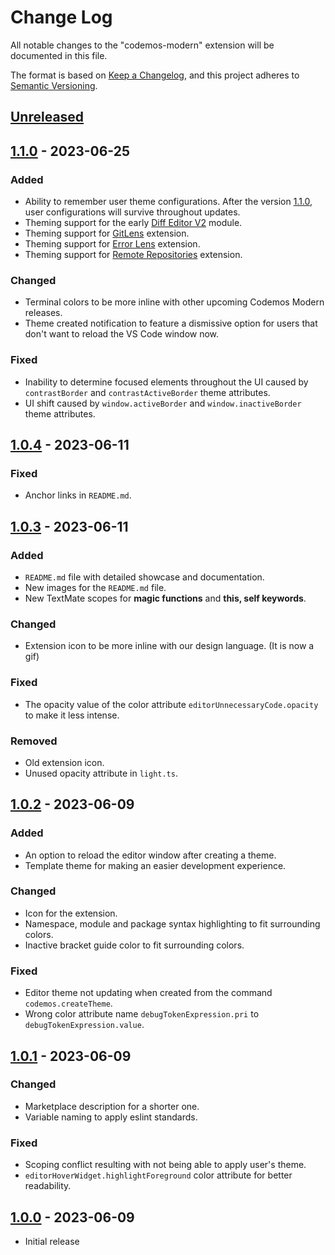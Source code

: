 # Change Log

All notable changes to the "codemos-modern" extension will be documented in this file.

The format is based on [Keep a Changelog](https://keepachangelog.com/en/1.0.0/), and this project adheres to [Semantic Versioning](https://semver.org/spec/v2.0.0.html).

## [Unreleased]

## [1.1.0] - 2023-06-25

### Added

- Ability to remember user theme configurations. After the version [1.1.0], user configurations will survive throughout updates.
- Theming support for the early [Diff Editor V2](https://github.com/microsoft/vscode/issues/184164) module.
- Theming support for [GitLens](https://marketplace.visualstudio.com/items?itemName=eamodio.gitlens) extension.
- Theming support for [Error Lens](https://marketplace.visualstudio.com/items?itemName=usernamehw.errorlens) extension.
- Theming support for [Remote Repositories](https://marketplace.visualstudio.com/items?itemName=ms-vscode.remote-repositories) extension.

### Changed

- Terminal colors to be more inline with other upcoming Codemos Modern releases.
- Theme created notification to feature a dismissive option for users that don't want to reload the VS Code window now.

### Fixed

- Inability to determine focused elements throughout the UI caused by `contrastBorder` and `contrastActiveBorder` theme attributes.
- UI shift caused by `window.activeBorder` and `window.inactiveBorder` theme attributes.

## [1.0.4] - 2023-06-11

### Fixed

- Anchor links in `README.md`.

## [1.0.3] - 2023-06-11

### Added

- `README.md` file with detailed showcase and documentation.
- New images for the `README.md` file.
- New TextMate scopes for **magic functions** and **this, self keywords**.

### Changed

- Extension icon to be more inline with our design language. (It is now a gif)

### Fixed

- The opacity value of the color attribute `editorUnnecessaryCode.opacity` to make it less intense.

### Removed

- Old extension icon.
- Unused opacity attribute in `light.ts`.

## [1.0.2] - 2023-06-09

### Added

- An option to reload the editor window after creating a theme.
- Template theme for making an easier development experience.

### Changed

- Icon for the extension.
- Namespace, module and package syntax highlighting to fit surrounding colors.
- Inactive bracket guide color to fit surrounding colors.

### Fixed

- Editor theme not updating when created from the command `codemos.createTheme`.
- Wrong color attribute name `debugTokenExpression.pri` to `debugTokenExpression.value`.

## [1.0.1] - 2023-06-09

### Changed

- Marketplace description for a shorter one.
- Variable naming to apply eslint standards.

### Fixed

- Scoping conflict resulting with not being able to apply user's theme.
- `editorHoverWidget.highlightForeground` color attribute for better readability.

## [1.0.0] - 2023-06-09

- Initial release

[unreleased]: https://github.com/Codemos-Inc/codemos-modern/compare/v1.1.0...HEAD
[1.1.0]: https://github.com/Codemos-Inc/codemos-modern/compare/v1.0.4...v1.1.0
[1.0.4]: https://github.com/Codemos-Inc/codemos-modern/compare/v1.0.3...v1.0.4
[1.0.3]: https://github.com/Codemos-Inc/codemos-modern/compare/v1.0.2...v1.0.3
[1.0.2]: https://github.com/Codemos-Inc/codemos-modern/compare/v1.0.1...v1.0.2
[1.0.1]: https://github.com/Codemos-Inc/codemos-modern/compare/v1.0.0...v1.0.1
[1.0.0]: https://github.com/Codemos-Inc/codemos-modern/releases/tag/v1.0.0
